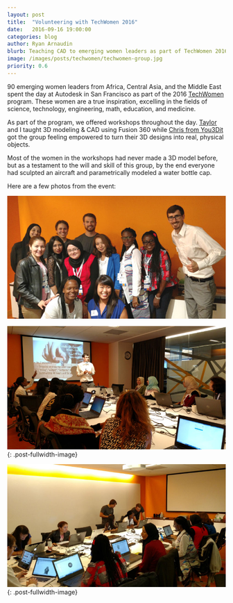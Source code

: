 ```yaml
---
layout: post
title:  "Volunteering with TechWomen 2016"
date:   2016-09-16 19:00:00
categories: blog
author: Ryan Arnaudin
blurb: Teaching CAD to emerging women leaders as part of TechWomen 2016.
image: /images/posts/techwomen/techwomen-group.jpg
priority: 0.6
---
```

90 emerging women leaders from Africa, Central Asia, and the Middle East spent the day at Autodesk in San Francisco as part of the 2016 [TechWomen](https://www.techwomen.org/) program. These women are a true inspiration, excelling in the fields of science, technology, engineering, math, education, and medicine. 

As part of the program, we offered workshops throughout the day. [Taylor](https://twitter.com/taylor_stein) and I taught 3D modeling & CAD using Fusion 360 while [Chris from You3Dit](https://www.you3dit.com/) got the group feeling empowered to turn their 3D designs into real, physical objects. 

Most of the women in the workshops had never made a 3D model before, but as a testament to the will and skill of this group, by the end everyone had sculpted an aircraft and parametrically modeled a water bottle cap. 

Here are a few photos from the event:

![Group shot at the TechWomen 2016 CAD workshop](/images/posts/techwomen/techwomen-group.jpg)

![Chris from You3Dit](/images/posts/techwomen/techwomen-you3dit.jpg)
{: .post-fullwidth-image}

![Teaching 3D modeling](/images/posts/techwomen/techwomen-3d-cad-workshop.jpg)
{: .post-fullwidth-image}
